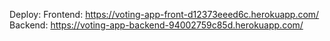 Deploy:
Frontend: https://voting-app-front-d12373eeed6c.herokuapp.com/
Backend: https://voting-app-backend-94002759c85d.herokuapp.com/
